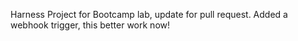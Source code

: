 Harness Project for Bootcamp lab, 
update for pull request.
Added a webhook trigger, this better work now!
